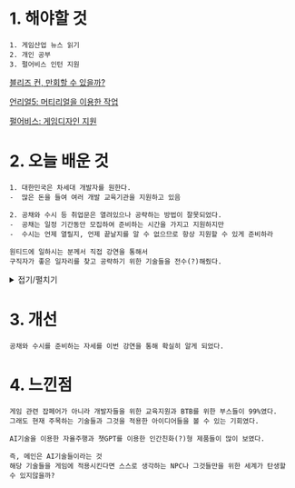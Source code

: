 # 1. 해야할 것
```
1. 게임산업 뉴스 읽기
2. 개인 공부
3. 펄어비스 인턴 지원
```
[블리즈 컨, 만회할 수 있을까?](https://www.gamemeca.com/view.php?gid=1742679)

[언리얼5: 머티리얼을 이용한 작업](https://dev.epicgames.com/community/learning/courses/7wR/unreal-engine-53ee42/yGR7/unreal-engine-c28e27)

[펄어비스: 게임디자인 지원](https://www.pearlabyss.com/ko-KR/Company/Careers/detail?_jobOpeningNo=448)

# 2. 오늘 배운 것
```
1. 대한민국은 차세대 개발자를 원한다.
-  많은 돈을 들여 여러 개발 교육기관을 지원하고 있음

2. 공채와 수시 등 취업문은 열려있으나 공략하는 방법이 잘못되었다.
-  공채는 일정 기간동안 모집하여 준비하는 시간을 가지고 지원하지만
-  수시는 언제 열릴지, 언제 끝날지를 알 수 없으므로 항상 지원할 수 있게 준비하라

원티드에 일하시는 분께서 직접 강연을 통해서
구직자가 좋은 일자리를 찾고 공략하기 위한 기술들을 전수(?)해줬다.
```
<details>
<summary>접기/펼치기</summary>

![image](https://github.com/JM94Ent/TIL-WIL/assets/143363550/2aa7ab25-c096-4da2-966a-8824ced82191)
</details>

# 3. 개선
```
공채와 수시를 준비하는 자세를 이번 강연을 통해 확실히 알게 되었다.
```

# 4. 느낀점
```
게임 관련 잡페어가 아니라 개발자들을 위한 교육지원과 BTB를 위한 부스들이 99%였다.
그래도 현재 주목하는 기술들과 그것을 적용한 아이디어들을 볼 수 있는 기회였다.

AI기술을 이용한 자율주행과 챗GPT를 이용한 인간친화(?)형 제품들이 많이 보였다.

즉, 메인은 AI기술들이라는 것
해당 기술들을 게임에 적용시킨다면 스스로 생각하는 NPC나 그것들만을 위한 세계가 탄생할 수 있지않을까?
```



